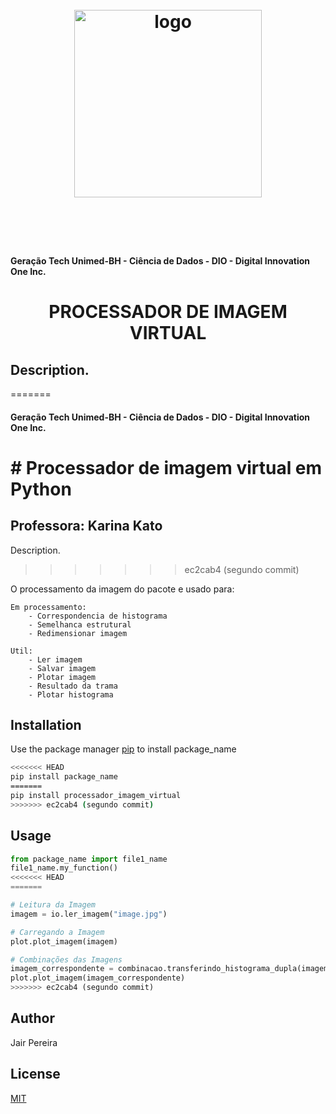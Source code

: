<h1 align="center">
  <br>
  <img src="https://hermes.digitalinnovation.one/tracks/342f7392-a8b5-421f-bea9-d29f1fd8aae9.png" alt="logo" height="300">
</h1>


<h1 align="center">
  <br>
	
#### Geração Tech Unimed-BH - Ciência de Dados    -   DIO - Digital Innovation One Inc. 
</h1>

<h1 align="center">
  PROCESSADOR DE IMAGEM VIRTUAL
</h1>
	
## Description. 
=======
#### Geração Tech Unimed-BH - Ciência de Dados    -   DIO - Digital Innovation One Inc. 

# # Processador de imagem virtual em Python

## Professora: Karina Kato



Description. 
>>>>>>> ec2cab4 (segundo commit)

O processamento da imagem do pacote e usado para:
	
	Em processamento:
		- Correspondencia de histograma
		- Semelhanca estrutural
		- Redimensionar imagem
	
	Util:
		- Ler imagem
		- Salvar imagem
		- Plotar imagem
		- Resultado da trama
		- Plotar histograma

## Installation

Use the package manager [pip](https://pip.pypa.io/en/stable/) to install package_name



```bash
<<<<<<< HEAD
pip install package_name
=======
pip install processador_imagem_virtual
>>>>>>> ec2cab4 (segundo commit)
```

## Usage

```python
from package_name import file1_name
file1_name.my_function()
<<<<<<< HEAD
=======

# Leitura da Imagem
imagem = io.ler_imagem("image.jpg")

# Carregando a Imagem
plot.plot_imagem(imagem)

# Combinações das Imagens
imagem_correspondente = combinacao.transferindo_histograma_dupla(imagem1, imagem2)
plot.plot_imagem(imagem_correspondente)
>>>>>>> ec2cab4 (segundo commit)
```

## Author
Jair Pereira

## License
[MIT](https://choosealicense.com/licenses/mit/)
